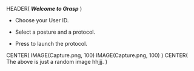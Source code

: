 HEADER( *__Welcome to Grasp__* )

- Choose your User ID.
- Select a posture and a protocol.

- Press <Next> to launch the protocol.

CENTER( IMAGE(Capture.png, 100) IMAGE(Capture.png, 100) )
CENTER( The above is just a random image hhjjj. )

